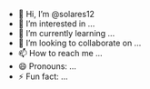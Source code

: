 - 👋 Hi, I’m @solares12
- 👀 I’m interested in ...
- 🌱 I’m currently learning ...
- 💞️ I’m looking to collaborate on ...
- 📫 How to reach me ...
- 😄 Pronouns: ...
- ⚡ Fun fact: ...

<!---
solares12/solares12 is a ✨ special ✨ repository because its `README.md` (this file) appears on your GitHub profile.
You can click the Preview link to take a look at your change
